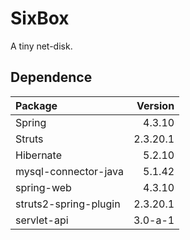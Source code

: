 # SixBox
A tiny net-disk.

## Dependence
|Package              | Version|
|:--------------------|-------:|
|Spring               |  4.3.10|
|Struts               |2.3.20.1|
|Hibernate            |  5.2.10|
|mysql-connector-java |  5.1.42|
|spring-web           |  4.3.10|
|struts2-spring-plugin|2.3.20.1|
|servlet-api          | 3.0-a-1|
